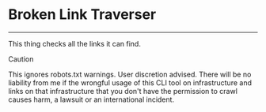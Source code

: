 # Broken Link Traverser
---

This thing checks all the links it can find.

> [!CAUTION]
> This ignores robots.txt warnings. User discretion advised. There will be no liability from me if the wrongful usage of this CLI tool on infrastructure and links on that infrastructure that you don't have the permission to crawl causes harm, a lawsuit or an international incident.
